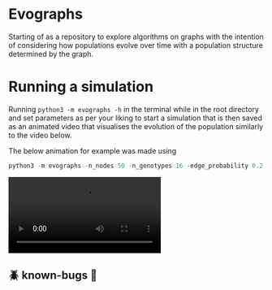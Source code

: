 # Evographs
Starting of as a repository to explore algorithms on graphs with the intention of considering how populations evolve over time with a population structure determined by the graph.


# Running a simulation 
Running `python3 -m evographs -h` in the terminal while in the root directory and set parameters as per your liking to start a simulation that is then saved as an animated video that visualises the evolution of the population similarly to the video below.

The below animation for example was made using
```python
python3 -m evographs -n_nodes 50 -n_genotypes 16 -edge_probability 0.2 -selection_intensity 0.8
```
<video src="https://github.com/wlamnorman/evographs/assets/71151811/d9e38fa3-c932-4ccd-a213-9921ece91000"></video>


## :beetle: known-bugs :bug: